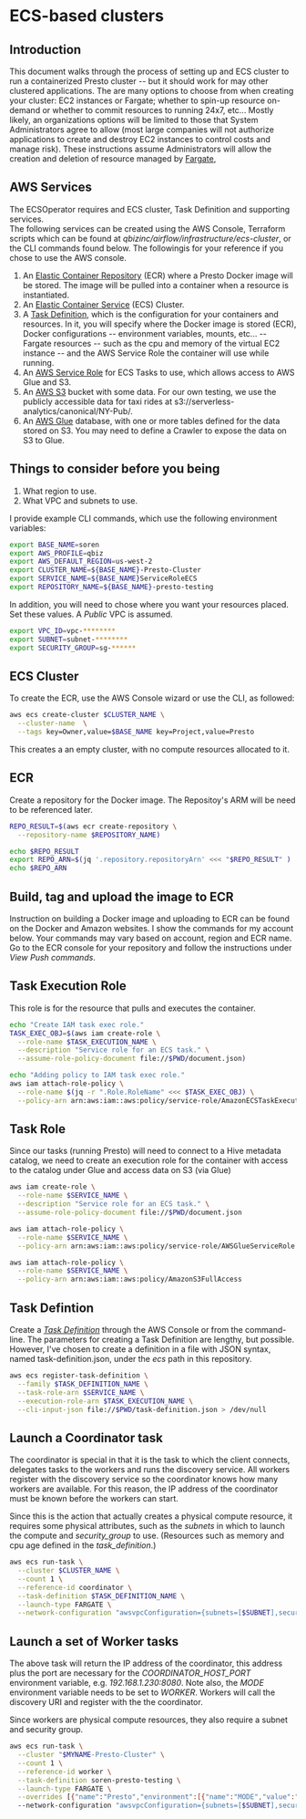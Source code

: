 # ECS-based clusters
## Introduction
This document walks through the process of setting up and ECS cluster
to run a containerized Presto cluster -- but it should work for
may other clustered applications.  The are many options to choose from
when creating your cluster: EC2 instances or Fargate; whether to spin-up
resource on-demand or whether to commit resources to running 24x7, etc...
Mostly likely, an organizations options will be limited to those that
System Administrators agree to allow (most large companies will not
authorize applications to create and destroy EC2 instances to control
costs and manage risk).  These instructions assume Administrators will
allow the creation and deletion of resource managed by [Fargate](https://aws.amazon.com/fargate/),

## AWS Services
The ECSOperator requires and ECS cluster, Task Definition and supporting services.  
The following services can be created using the AWS Console, Terraform scripts
which can be found at _qbizinc/airflow/infrastructure/ecs-cluster_, or the CLI
commands found below.  The followingis for your reference if you chose to use the AWS console.
1. An [Elastic Container Repository](https://aws.amazon.com/ecr/)
   (ECR) where a Presto Docker image will be
   stored.  The image will be pulled into a container when a resource is
   instantiated.  
1. An [Elastic Container Service](https://aws.amazon.com/ecs/) (ECS) Cluster.
1. A [Task Definition](https://docs.aws.amazon.com/AmazonECS/latest/developerguide/task_definitions.html),
   which is the configuration for your containers and
   resources.  In it, you will specify where the Docker image is stored
   (ECR), Docker configurations -- environment variables, mounts, etc... --
   Fargate resources -- such as the cpu and memory of the virtual EC2 instance --
    and the AWS Service Role the container will use while running.
1. An [AWS Service Role](https://docs.aws.amazon.com/IAM/latest/UserGuide/id_roles_create_for-service.html)
   for ECS Tasks to use, which allows access to AWS Glue and S3.
1. An [AWS S3](https://aws.amazon.com/s3/) bucket with some data.  For our own testing,
   we use the publicly accessible data for taxi rides at s3://serverless-analytics/canonical/NY-Pub/.
1. An [AWS Glue](https://aws.amazon.com/glue/features/) database, with one or more tables defined for the data stored on
   S3.  You may need to define a Crawler to expose the data on S3 to Glue.

## Things to consider before you being
1. What region to use.
2. What VPC and subnets to use.

I provide example CLI commands, which use the following environment variables:
```bash
export BASE_NAME=soren
export AWS_PROFILE=qbiz
export AWS_DEFAULT_REGION=us-west-2
export CLUSTER_NAME=${BASE_NAME}-Presto-Cluster
export SERVICE_NAME=${BASE_NAME}ServiceRoleECS
export REPOSITORY_NAME=${BASE_NAME}-presto-testing
```

In addition, you will need to chose where you want your resources placed.
Set these values.  A _Public_ VPC is assumed.
```bash
export VPC_ID=vpc-********
export SUBNET=subnet-********
export SECURITY_GROUP=sg-******
````

## ECS Cluster
To create the ECR, use the AWS Console wizard or use the CLI, as followed:
```bash
aws ecs create-cluster $CLUSTER_NAME \
  --cluster-name  \
  --tags key=Owner,value=$BASE_NAME key=Project,value=Presto
```
This creates a an empty cluster, with no compute resources
allocated to it.

## ECR
Create a repository for the Docker image.  The Repositoy's ARM will be need to be referenced later.

```bash
REPO_RESULT=$(aws ecr create-repository \
  --repository-name $REPOSITORY_NAME)

echo $REPO_RESULT
export REPO_ARN=$(jq '.repository.repositoryArn' <<< "$REPO_RESULT" )
echo $REPO_ARN
```

## Build, tag and upload the image to ECR
Instruction on building a Docker image and uploading to ECR can be found on the Docker and Amazon websites.  I show the commands for my account below.  Your commands may vary based on account, region and ECR name.  Go to the ECR console for
your repository and follow the instructions under _View Push commands_.

## Task Execution Role
This role is for the resource that pulls and executes the
container.  
```bash
echo "Create IAM task exec role."
TASK_EXEC_OBJ=$(aws iam create-role \
  --role-name $TASK_EXECUTION_NAME \
  --description "Service role for an ECS task." \
  --assume-role-policy-document file://$PWD/document.json)

echo "Adding policy to IAM task exec role."
aws iam attach-role-policy \
  --role-name $(jq -r ".Role.RoleName" <<< $TASK_EXEC_OBJ) \
  --policy-arn arn:aws:iam::aws:policy/service-role/AmazonECSTaskExecutionRolePolicy

```
## Task Role
Since our tasks (running Presto) will need to connect to a Hive metadata catalog,
we need to create an execution role for the container with access to the catalog
under Glue and access data on S3 (via Glue)

```bash
aws iam create-role \
  --role-name $SERVICE_NAME \
  --description "Service role for an ECS task." \
  --assume-role-policy-document file://$PWD/document.json

aws iam attach-role-policy \
  --role-name $SERVICE_NAME \
  --policy-arn arn:aws:iam::aws:policy/service-role/AWSGlueServiceRole

aws iam attach-role-policy \
  --role-name $SERVICE_NAME \
  --policy-arn arn:aws:iam::aws:policy/AmazonS3FullAccess
```

## Task Defintion
Create a [_Task Definition_](https://docs.aws.amazon.com/AmazonECS/latest/developerguide/task_definitions.html) through the AWS Console or from the command-line.  The parameters for creating a Task Definition are lengthy, but possible.  However, I've chosen to create a definition in a file with JSON syntax, named task-definition.json, under the _ecs_ path in this repository.
```bash
aws ecs register-task-definition \
  --family $TASK_DEFINITION_NAME \
  --task-role-arn $SERVICE_NAME \
  --execution-role-arn $TASK_EXECUTION_NAME \
  --cli-input-json file://$PWD/task-definition.json > /dev/null
```

## Launch a Coordinator task
The coordinator is special in that it is the task to which the client connects,
delegates tasks to the workers and runs the discovery service.  All workers register
with the discovery service so the coordinator knows how many workers are available.
For this reason, the IP address of the coordinator must be known before the workers
can start.

Since this is the action that actually creates a physical compute resource,
it requires some physical attributes, such as the _subnets_ in which to launch
the compute and _security_group_ to use.  (Resources such as memory and cpu age
defined in the _task_definition_.)

```bash
aws ecs run-task \
  --cluster $CLUSTER_NAME \
  --count 1 \
  --reference-id coordinator \
  --task-definition $TASK_DEFINITION_NAME \
  --launch-type FARGATE \
  --network-configuration "awsvpcConfiguration={subnets=[$SUBNET],securityGroups=[$SECURITY_GROUP],assignPublicIp=ENABLED}"
```

## Launch a set of Worker tasks

The above task will return the IP address of the coordinator, this address plus
the port are necessary for the _COORDINATOR_HOST_PORT_ environment variable, e.g.
_192.168.1.230:8080_.  Note also, the _MODE_ environment variable needs to be
set to _WORKER_.  Workers will call the discovery URI and register with the
the coordinator.

Since workers are physical compute resources, they also require a subnet and security group.
```bash
aws ecs run-task \
  --cluster "$MYNAME-Presto-Cluster" \
  --count 1 \
  --reference-id worker \
  --task-definition soren-presto-testing \
  --launch-type FARGATE \
  --overrides [{"name":"Presto","environment":[{"name":"MODE","value":"WORKER"},{"name":"COORDINATOR_HOST_PORT","value":""}]}]
  --network-configuration "awsvpcConfiguration={subnets=[$SUBNET],securityGroups=[$SECURITY_GROUP],assignPublicIp=ENABLED}"
```
